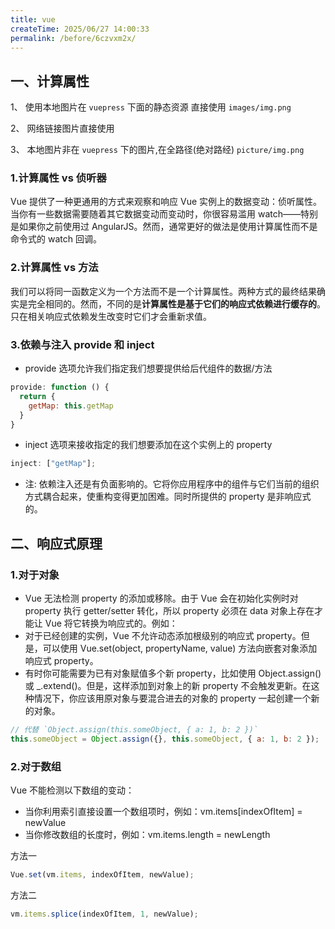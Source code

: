 ```yaml
---
title: vue
createTime: 2025/06/27 14:00:33
permalink: /before/6czvxm2x/
---
```


## 一、计算属性

1、 使用本地图片在 `vuepress` 下面的静态资源 直接使用 `images/img.png`

2、 网络链接图片直接使用

3、 本地图片非在 `vuepress` 下的图片,在全路径(绝对路经) `picture/img.png`
<Swiper :items="['images/img.png','https://test.hnnfs.com/html/img/index_bng.jpg','picture/img.png']"></Swiper>

### 1.计算属性 vs 侦听器

Vue 提供了一种更通用的方式来观察和响应 Vue 实例上的数据变动：侦听属性。当你有一些数据需要随着其它数据变动而变动时，你很容易滥用 watch——特别是如果你之前使用过 AngularJS。然而，通常更好的做法是使用计算属性而不是命令式的 watch 回调。

### 2.计算属性 vs 方法

我们可以将同一函数定义为一个方法而不是一个计算属性。两种方式的最终结果确实是完全相同的。然而，不同的是**计算属性是基于它们的响应式依赖进行缓存的**。只在相关响应式依赖发生改变时它们才会重新求值。

### 3.依赖与注入 provide 和 inject

- provide 选项允许我们指定我们想要提供给后代组件的数据/方法

```js
provide: function () {
  return {
    getMap: this.getMap
  }
}
```

- inject 选项来接收指定的我们想要添加在这个实例上的 property

```js
inject: ["getMap"];
```

- 注: 依赖注入还是有负面影响的。它将你应用程序中的组件与它们当前的组织方式耦合起来，使重构变得更加困难。同时所提供的 property 是非响应式的。

## 二、响应式原理

### 1.对于对象

- Vue 无法检测 property 的添加或移除。由于 Vue 会在初始化实例时对 property 执行 getter/setter 转化，所以 property 必须在 data 对象上存在才能让 Vue 将它转换为响应式的。例如：
- 对于已经创建的实例，Vue 不允许动态添加根级别的响应式 property。但是，可以使用 Vue.set(object, propertyName, value) 方法向嵌套对象添加响应式 property。
- 有时你可能需要为已有对象赋值多个新 property，比如使用 Object.assign() 或 \_.extend()。但是，这样添加到对象上的新 property 不会触发更新。在这种情况下，你应该用原对象与要混合进去的对象的 property 一起创建一个新的对象。

```js
// 代替 `Object.assign(this.someObject, { a: 1, b: 2 })`
this.someObject = Object.assign({}, this.someObject, { a: 1, b: 2 });
```

### 2.对于数组

Vue 不能检测以下数组的变动：

- 当你利用索引直接设置一个数组项时，例如：vm.items[indexOfItem] = newValue
- 当你修改数组的长度时，例如：vm.items.length = newLength

方法一

```js
Vue.set(vm.items, indexOfItem, newValue);
```

方法二

```js
vm.items.splice(indexOfItem, 1, newValue);
```
